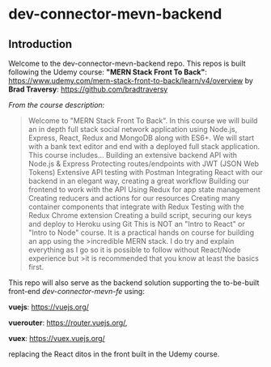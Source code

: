# dev-connector-mevn-backend
## Introduction
Welcome to the dev-connector-mevn-backend repo. 
This repos is built following the Udemy course:
**"MERN Stack Front To Back"**:
https://www.udemy.com/mern-stack-front-to-back/learn/v4/overview 
by **Brad Traversy**: 
https://github.com/bradtraversy

_From the course description:_

>Welcome to "MERN Stack Front To Back". In this course we will build an in depth full stack social network application using Node.js, Express, React, Redux and MongoDB along with ES6+. We will start with a bank text editor and end with a deployed full stack application. 
>This course includes...
>Building an extensive backend API with Node.js & Express
>Protecting routes/endpoints with JWT (JSON Web Tokens)
>Extensive API testing with Postman
>Integrating React with our backend in an elegant way, creating a great workflow
>Building our frontend to work with the API
>Using Redux for app state management
>Creating reducers and actions for our resources
>Creating many container components that integrate with Redux
>Testing with the Redux Chrome extension
>Creating a build script, securing our keys and deploy to Heroku using Git
>This is NOT an "Intro to React" or "Intro to Node" course. It is a practical hands on course for building an app using the >incredible MERN stack. I do try and explain everything as I go so it is possible to follow without React/Node experience but >it is recommended that you know at least the basics first.

This repo will also serve as the backend solution supporting the to-be-built front-end _dev-connector-mevn-fe_ using:

**vuejs**: https://vuejs.org/

**vuerouter**: https://router.vuejs.org/,

**vuex**: https://vuex.vuejs.org/

replacing the React ditos in the front built in the Udemy course.

